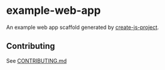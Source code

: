 # example-web-app

An example web app scaffold generated by [create-js-project](https://github.com/trevordmiller/create-js-project).

## Contributing

See [CONTRIBUTING.md](CONTRIBUTING.md)
